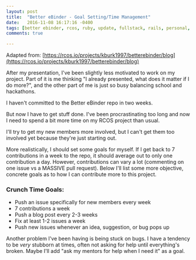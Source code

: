 ```yaml
---
layout: post
title:  "Better eBinder - Goal Setting/Time Management"
date:   2016-11-08 16:17:16 -0400
tags: [better ebinder, rcos, ruby, update, fullstack, rails, personal, procrastination, time management, goal setting]
comments: true

---
```

Adapted from: [https://rcos.io/projects/kburk1997/betterebinder/blog](https://rcos.io/projects/kburk1997/betterebinder/blog)

After my presentation, I've been slightly less motivated to work on my project. Part of it is me thinking "I already presented, what does it matter if I do more?", and the other part of me is just so busy balancing school and hackathons.

I haven't committed to the Better eBinder repo in two weeks.

But now I have to get stuff done. I've been procrastinating too long and now I need to spend a bit more time on my RCOS project than usual.

I'll try to get my new members more involved, but I can't get them too involved yet because they're just starting out.

More realistically, I should set some goals for myself. If I get back to 7 contributions in a week to the repo, it should average out to only one contribution a day. However, contributions can vary a lot (commenting on one issue vs a MASSIVE pull request). Below I'll list some more objective, concrete goals as to how I can contribute more to this project.

### Crunch Time Goals:
- Push an issue specifically for new members every week
- 7 contributions a week
- Push a blog post every 2-3 weeks
- Fix at least 1-2 issues a week
- Push new issues whenever an idea, suggestion, or bug pops up

Another problem I've been having is being stuck on bugs. I have a tendency to be *very* stubborn at times, often not asking for help until everything's broken. Maybe I'll add "ask my mentors for help when I need it" as a goal.